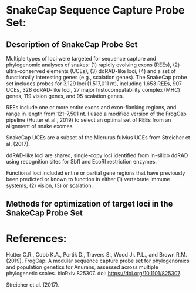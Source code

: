 # SnakeCap Sequence Capture Probe Set:

## Description of SnakeCap Probe Set

Multiple types of loci were targeted for sequence capture and phylogenomic analyses of snakes: (1) rapidly evolving exons (REEs), (2) ultra-conserved elements (UCEs), (3) ddRAD-like loci, (4) and a set of functionally interesting genes (e.g., scalation genes). The SnakeCap probe set includes probes for 3,129 loci (1,517,011 nt), including 1,653 REEs, 907 UCEs, 328 ddRAD-like loci, 27 major histocompatability complex (MHC) genes, 119 vision genes, and 95 scalation genes.

REEs include one or more entire exons and exon-flanking regions, and range in length from 121–7,501 nt. I used a modified version of the FrogCap pipeline (Hutter et al., 2019) to select an optimal set of REEs from an alignment of snake exomes.

SnakeCap UCEs are a subset of the Micrurus fulvius UCEs from Streicher et al. (2017).

ddRAD-like loci are shared, single-copy loci identified from in-silico ddRAD using recognition sites for SbfI and EcoRI restriction enzymes.

Functional loci included entire or partial gene regions that have previously been predicted or known to function in either (1) vertebrate immune systems, (2) vision, (3) or scalation.

## Methods for optimization of target loci in the SnakeCap Probe Set


# References:

Hutter C.R., Cobb K.A., Portik D., Travers S., Wood Jr. P.L., and Brown R.M. (2019). FrogCap: A modular sequence capture probe set for phylogenomics and population genetics for Anurans, assessed across multiple phylogenetic scales. bioRxiv 825307. doi: https://doi.org/10.1101/825307.

Streicher et al. (2017).

